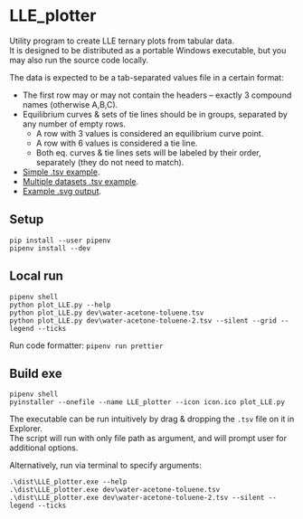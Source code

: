 # LLE_plotter
Utility program to create LLE ternary plots from tabular data.  
It is designed to be distributed as a portable Windows executable, but you may also run the source code locally.

The data is expected to be a tab-separated values file in a certain format:
- The first row may or may not contain the headers – exactly 3 compound names (otherwise A,B,C).
- Equilibrium curves & sets of tie lines should be in groups, separated by any number of empty rows.
  - A row with 3 values is considered an equilibrium curve point.
  - A row with 6 values is considered a tie line.
  - Both eq. curves & tie lines sets will be labeled by their order, separately (they do not need to match).
- [Simple .tsv example](dev/water-acetone-toluene.tsv).
- [Multiple datasets .tsv example](dev/water-acetone-toluene-2.tsv).
- [Example .svg output](./example.svg).

## Setup
```
pip install --user pipenv
pipenv install --dev
```

## Local run
```
pipenv shell
python plot_LLE.py --help
python plot_LLE.py dev\water-acetone-toluene.tsv
python plot_LLE.py dev\water-acetone-toluene-2.tsv --silent --grid --legend --ticks
```

Run code formatter: `pipenv run prettier`

## Build exe
```
pipenv shell
pyinstaller --onefile --name LLE_plotter --icon icon.ico plot_LLE.py
```

The executable can be run intuitively by drag & dropping the `.tsv` file on it in Explorer.  
The script will run with only file path as argument, and will prompt user for additional options.

Alternatively, run via terminal to specify arguments:
```
.\dist\LLE_plotter.exe --help
.\dist\LLE_plotter.exe dev\water-acetone-toluene.tsv
.\dist\LLE_plotter.exe dev\water-acetone-toluene-2.tsv --silent --legend --ticks
```
